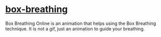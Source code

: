 # [box-breathing](https://lassebomh.github.io/box-breathing/)
Box Breathing Online is an animation that helps using the Box Breathing technique. It is not a gif, just an animation to guide your breathing.
